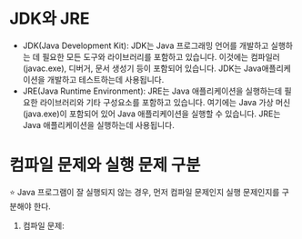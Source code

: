 # JDK와 JRE
- JDK(Java Development Kit): JDK는 Java 프로그래밍 언어를 개발하고 실행하는 데 필요한 모든 도구와 라이브러리를 포함하고 있습니다. 이것에는 컴파일러(javac.exe), 디버거, 문서 생성기 등이 포함되어 있습니다. JDK는 Java애플리케이션을 개발하고 테스트하는데 사용됩니다.
- JRE(Java Runtime Environment): JRE는 Java 애플리케이션을 실행하는데 필요한 라이브러리와 기타 구성요소를 포함하고 있습니다. 여기에는 Java 가상 머신(java.exe)이 포함되어 있어 Java 애플리케이션을 실행할 수 있습니다. JRE는 Java 애플리케이션을 실행하는데 사용됩니다.

# 컴파일 문제와 실행 문제 구분
 ⭐️ Java 프로그램이 잘 실행되지 않는 경우, 먼저 컴파일 문제인지 실행 문제인지를 구분해야 한다.
   1. 컴파일 문제: 
